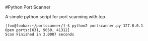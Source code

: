 #Python Port Scanner

A simple python script for port scanning with tcp.
```
[foo@foobar:~/portscanner/]-$ python2 portscanner.py 127.0.0.1
Open ports:[631, 9050, 41312]
Scan Finished in 3.0007 seconds
```
